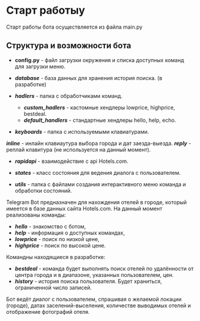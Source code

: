 # Старт работыу
Старт работы бота осуществляется из файла main.py

## Структура и возможности бота
* **config.py** - файл загрузки окружения и списка доступных команд для загрузки меню.

* **_database_** - база данных для хранения история поиска. (в разработке)

* **_hadlers_** - папка с обработчиками команд.
  - **_custom_hadlers_** - кастомные хендлеры lowprice, highprice, bestdeal.
  - **_default_handlers_** - стандартные хендлеры hello, help, echo.

* **_keyboards_** - папка с используемыми клавиатурами.

**_inline_** - инлайн клавиаутура выбора города и дат заезда-выезда.
**_reply_** - реплай клавитура (не используется на данный момент).

* **_rapidapi_** - взаимодействие с api Hotels.com.

* **_states_** - класс состояния для ведения диалога с пользователем.

* **_utils_** - папка с файлами создания интерактивного меню команда и обработки состояний.

Telegram Bot предназначен для нахождения отелей в городе, который имеется в базе данных сайта Hotels.com. На данный момент реализованы команды:

+ **_hello_** - знакомство с ботом,
+ **_help_** - информация о доступных командах,
+ **_lowprice_** - поиск по низкой цене,
+ **_highprice_** - поиск по высокой цене.

Командны находящиеся в разработке:

+ **_bestdeal_** - команда будет выполнять поиск отелей по удалённости от центра города и в диапазоне, указанных пользователем, цен.
+ **_history_** - история поиска пользователя. Будет храниться, ограниченной число записей.

Бот ведёт диалог с пользователем, спрашивая о желаемой локации (городе), датах заселений-выселения, количестве выводимых отелей и отображение фотографий отеля.
